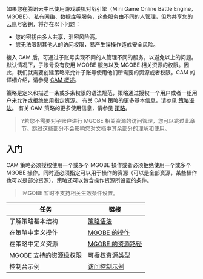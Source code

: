 如果您在腾讯云中已使用游戏联机对战引擎（Mini Game Online Battle Engine，MGOBE）、私有网络、数据库等服务，这些服务由不同的人管理，但均共享您的云账号密钥，将存在以下问题：
- 您的密钥由多人共享，泄密风险高。
- 您无法限制其他人的访问权限，易产生误操作造成安全风险。



接入 CAM 后，可通过子账号实现不同的人管理不同的服务，以避免以上的问题。默认情况下，子账号没有使用 MGOBE 服务以及 MGOBE 相关资源的权限。因此，我们就需要创建策略来允许子账号使用他们所需要的资源或者权限。CAM 的详细介绍，请参见 [CAM 概述](https://cloud.tencent.com/document/product/598/10583)。

策略是定义和描述一条或多条权限的语法规范，策略通过授权一个用户或者一组用户来允许或拒绝使用指定资源。
有关 CAM 策略的更多基本信息，请参见 [策略语法](https://cloud.tencent.com/document/product/598/10603)。
有关 CAM 策略的更多使用信息，请参见 [策略](https://cloud.tencent.com/document/product/598/10601)。

>?若您不需要对子账户进行 MGOBE 相关资源的访问管理，您可以跳过此章节。跳过这些部分不会影响您对文档中其余部分的理解和使用。

## 入门
CAM 策略必须授权使用一个或多个 MGOBE 操作或者必须拒绝使用一个或多个 MGOBE 操作。同时还必须指定可以用于操作的资源（可以是全部资源，某些操作也可以是部分资源），策略还可以包含操作资源所设置的条件。

>!MGOBE 暂时不支持相关生效条件设置。

| 任务 | 链接 | 
|---------|---------|
|了解策略基本结构|[策略语法](https://cloud.tencent.com/document/product/1038/38762#.E7.AD.96.E7.95.A5.E8.AF.AD.E6.B3.95)|
|在策略中定义操作| [MGOBE 的操作](https://cloud.tencent.com/document/product/1038/38762#mgobe-.E7.9A.84.E6.93.8D.E4.BD.9C) | 
|在策略中定义资源|[MGOBE 的资源路径](https://cloud.tencent.com/document/product/1038/38762#mgobe-.E7.9A.84.E8.B5.84.E6.BA.90.E8.B7.AF.E5.BE.84)|
|MGOBE 支持的资源级权限|[可授权资源类型](https://cloud.tencent.com/document/product/1038/38761)|
|控制台示例|[访问控制示例](https://cloud.tencent.com/document/product/1038/38800)|


